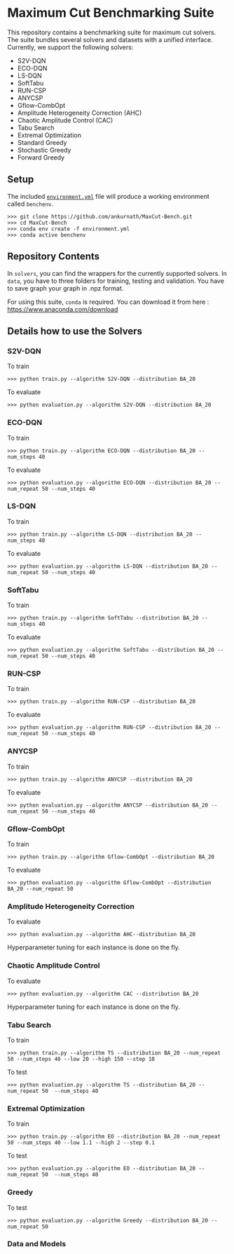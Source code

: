 # Maximum Cut Benchmarking Suite

This repository contains a benchmarking suite for maximum cut
solvers. The suite bundles several solvers and datasets with a unified
interface. Currently, we support the following solvers:

- S2V-DQN
- ECO-DQN
- LS-DQN
- SoftTabu
- RUN-CSP
- ANYCSP
- Gflow-CombOpt
- Amplitude Heterogeneity Correction (AHC)
- Chaotic Amplitude Control (CAC)
- Tabu Search
- Extremal Optimization
- Standard Greedy 
- Stochastic Greedy
- Forward Greedy

## Setup

The included [``environment.yml``](environment.yml) file will produce a working environment called ``benchenv``.

    >>> git clone https://github.com/ankurnath/MaxCut-Bench.git
    >>> cd MaxCut-Bench
    >>> conda env create -f environment.yml 
    >>> conda active benchenv

## Repository Contents

In `solvers`, you can find the wrappers for the currently supported solvers. In `data`, you have to three folders for training, testing and validation. You have to save graph your graph in .npz format.

For using this suite, `conda` is required. You can download it from here : https://www.anaconda.com/download



## Details how to use the Solvers

### S2V-DQN

To train 

    >>> python train.py --algorithm S2V-DQN --distribution BA_20

To evaluate 

    >>> python evaluation.py --algorithm S2V-DQN --distribution BA_20


### ECO-DQN

To train 

    >>> python train.py --algorithm ECO-DQN --distribution BA_20 --num_steps 40

To evaluate 

    >>> python evaluation.py --algorithm ECO-DQN --distribution BA_20 --num_repeat 50 --num_steps 40


### LS-DQN

To train 

    >>> python train.py --algorithm LS-DQN --distribution BA_20 --num_steps 40

To evaluate 

    >>> python evaluation.py --algorithm LS-DQN --distribution BA_20 --num_repeat 50 --num_steps 40

### SoftTabu

To train 

    >>> python train.py --algorithm SoftTabu --distribution BA_20 --num_steps 40

To evaluate 

    >>> python evaluation.py --algorithm SoftTabu --distribution BA_20 --num_repeat 50 --num_steps 40



### RUN-CSP

To train 

    >>> python train.py --algorithm RUN-CSP --distribution BA_20 

To evaluate 

    >>> python evaluation.py --algorithm RUN-CSP --distribution BA_20 --num_repeat 50 --num_steps 40


### ANYCSP

To train 

    >>> python train.py --algorithm ANYCSP --distribution BA_20 

To evaluate 

    >>> python evaluation.py --algorithm ANYCSP --distribution BA_20 --num_repeat 50 --num_steps 40

### Gflow-CombOpt

To train 

    >>> python train.py --algorithm Gflow-CombOpt --distribution BA_20 

To evaluate 

    >>> python evaluation.py --algorithm Gflow-CombOpt --distribution BA_20 --num_repeat 50 


### Amplitude Heterogeneity Correction

To evaluate 

    >>> python evaluation.py --algorithm AHC--distribution BA_20 

Hyperparameter tuning for each instance is done on the fly.

### Chaotic Amplitude Control

To evaluate 

    >>> python evaluation.py --algorithm CAC --distribution BA_20 

Hyperparameter tuning for each instance is done on the fly.

### Tabu Search

To train

    >>> python train.py --algorithm TS --distribution BA_20 --num_repeat 50 --num_steps 40 --low 20 --high 150 --step 10

To test

    >>> python evaluation.py --algorithm TS --distribution BA_20 --num_repeat 50  --num_steps 40


### Extremal Optimization

To train

    >>> python train.py --algorithm EO --distribution BA_20 --num_repeat 50 --num_steps 40 --low 1.1 --high 2 --step 0.1

To test

    >>> python evaluation.py --algorithm EO --distribution BA_20 --num_repeat 50  --num_steps 40

### Greedy

To test

    >>> python evaluation.py --algorithm Greedy --distribution BA_20 --num_repeat 50  


### Data and Models


